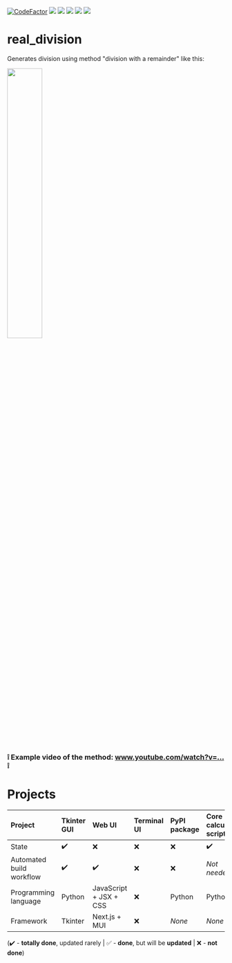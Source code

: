 [![CodeFactor](https://www.codefactor.io/repository/github/MP3Martin/real_division/badge)](#/)
[<img src="https://github.com/MP3Martin/real_division/workflows/Build%20Tkinter%20GUI/badge.svg">](#/)
[<img src="https://img.shields.io/github/license/MP3Martin/real_division">](#/)
[<img src="https://img.shields.io/github/stars/MP3Martin/real_division">](#/)
[<img src="https://img.shields.io/github/forks/MP3Martin/real_division">](#/)
[<img src="https://img.shields.io/github/issues/MP3Martin/real_division">](#/)

# real_division
 Generates division using method "division with a remainder" like this:
 
 <a href="#/"><img src="https://user-images.githubusercontent.com/60501493/189485454-df9cec40-8195-49ec-b836-078146240fa5.png" width="40%" /></a>
 <p><span style="color: #666699;"></span></p>
 
<h3><strong>❕ Example video of the method: <a href="https://mp3martin.github.io/misc_gh_pages/video-example?id=DiJu5VeubWs" target="_blank">www.youtube.com/watch?v=...</a> ❕</strong></h3>

# Projects
Project | Tkinter GUI | Web UI | Terminal UI | PyPI package | Core calculation script
:------------ | :-------------| :-------------| :-------------| :-------------| :-------------|
State | :heavy_check_mark: |  :x: | :x: | :x: | :heavy_check_mark:
Automated build workflow | :heavy_check_mark: |  :heavy_check_mark: | :x: | :x: | *Not needed*
Programming language | Python |  JavaScript + JSX + CSS | :x: | Python | Python
Framework | Tkinter |  Next.js + MUI | :x: | *None* | *None*

(:heavy_check_mark: - **totally done**, updated rarely | :white_check_mark: - **done**, but will be **updated** | :x: - **not done**)
